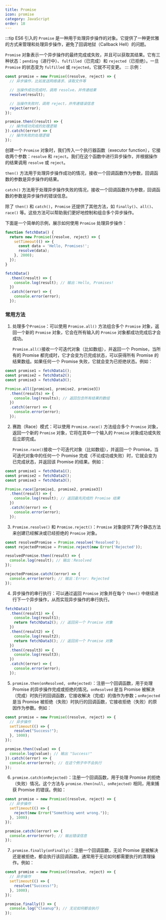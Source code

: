 ```yaml
---
title: Promise
icon: promise
category: JavaScript
order: 18
---
```

:::tip
ES6 引入的 `Promise` 是一种用于处理异步操作的对象。它提供了一种更优雅的方式来管理和处理异步操作，避免了回调地狱（Callback Hell）的问题。

`Promise` 对象表示一个异步操作的最终完成或失败，并且可以获取其结果。它有三种状态：`pending`（进行中）、`fulfilled`（已完成）和 `rejected`（已拒绝）。一旦 `Promise` 的状态变为 `fulfilled` 或 `rejected`，它就不可变更。
:::
示例：

```javascript
const promise = new Promise((resolve, reject) => {
  // 异步操作，比如发送网络请求、读取文件等

  // 当操作成功完成时，调用 resolve，并传递结果
  resolve(result);

  // 当操作失败时，调用 reject，并传递错误信息
  reject(error);
});

promise.then((result) => {
  // 操作成功完成的处理逻辑
}).catch((error) => {
  // 操作失败的处理逻辑
});
```

创建一个 `Promise` 对象时，我们传入一个执行器函数（executor function），它接收两个参数：`resolve` 和 `reject`。我们在这个函数中进行异步操作，并根据操作的结果调用 `resolve` 或 `reject`。

`then()` 方法用于处理异步操作成功的情况，接收一个回调函数作为参数，回调函数的参数是异步操作的结果。

`catch()` 方法用于处理异步操作失败的情况，接收一个回调函数作为参数，回调函数的参数是异步操作的错误信息。

除了 `then()` 和 `catch()`，`Promise` 还提供了其他方法，如 `finally()`、`all()`、`race()` 等。这些方法可以帮助我们更好地控制和组合多个异步操作。

下面是一个简单的示例，展示如何使用 `Promise` 处理异步操作：

```javascript
function fetchData() {
  return new Promise((resolve, reject) => {
    setTimeout(() => {
      const data = 'Hello, Promises!';
      resolve(data);
    }, 2000);
  });
}

fetchData()
  .then((result) => {
    console.log(result); // 输出：Hello, Promises!
  })
  .catch((error) => {
    console.error(error);
  });
```

### 常用方法

1. 处理多个`Promise`：可以使用 `Promise.all()` 方法组合多个 `Promise` 对象，返回一个新的 `Promise` 对象，它会在所有输入的 `Promise` 对象都成功完成后才会成功。

   `Promise.all()`接收一个可迭代对象（比如数组），并返回一个 Promise，当所有的 Promise 都完成时，它才会变为已完成状态，可以获得所有 Promise 的结果数组。如果任何一个 Promise 失败，它就会变为已拒绝状态。例如：

```javascript
const promise1 = fetchData1();
const promise2 = fetchData2();
const promise3 = fetchData3();

Promise.all([promise1, promise2, promise3])
  .then((results) => {
    console.log(results); // 返回包含所有结果的数组
  })
  .catch((error) => {
    console.error(error);
  });
```

2. 赛跑（Race）模式：可以使用 `Promise.race()` 方法组合多个 `Promise` 对象，返回一个新的 `Promise` 对象，它将在其中一个输入的 `Promise` 对象成功或失败后立即完成。

   `Promise.race()`接收一个可迭代对象（比如数组），并返回一个 Promise，当可迭代对象中的任何一个 Promise 完成（不论成功或失败）时，它就会变为已完成状态，并返回该 Promise 的结果。例如：

```javascript
const promise1 = fetchData1();
const promise2 = fetchData2();
const promise3 = fetchData3();

Promise.race([promise1, promise2, promise3])
  .then((result) => {
    console.log(result); // 返回最先完成的 Promise 结果
  })
  .catch((error) => {
    console.error(error);
  });
```

3. `Promise.resolve()` 和 `Promise.reject()`：`Promise` 对象提供了两个静态方法来创建已经解决或已经拒绝的 `Promise` 对象。

```javascript
const resolvedPromise = Promise.resolve('Resolved');
const rejectedPromise = Promise.reject(new Error('Rejected'));

resolvedPromise.then((result) => {
  console.log(result); // 输出：Resolved
});

rejectedPromise.catch((error) => {
  console.error(error); // 输出：Error: Rejected
});
```

4. 异步操作的串行执行：可以通过返回 `Promise` 对象并在每个 `then()` 中继续进行下一个异步操作，从而实现异步操作的串行执行。

```javascript
fetchData1()
  .then((result1) => {
    console.log(result1);
    return fetchData2(); // 返回另一个 Promise 对象
  })
  .then((result2) => {
    console.log(result2);
    return fetchData3(); // 返回另一个 Promise 对象
  })
  .then((result3) => {
    console.log(result3);
  })
  .catch((error) => {
    console.error(error);
  });
```

5. `promise.then(onResolved, onRejected)`：注册一个回调函数，用于处理 Promise 的异步操作完成或拒绝的情况。`onResolved` 是当 Promise 被解决（完成）时执行的回调函数，它接收解决（完成）的值作为参数；`onRejected` 是当 Promise 被拒绝（失败）时执行的回调函数，它接收拒绝（失败）的原因作为参数。例如：

```javascript
const promise = new Promise((resolve, reject) => {
  // 异步操作
  setTimeout(() => {
    resolve("Success!");
  }, 1000);
});

promise.then((value) => {
  console.log(value); // 输出 "Success!"
}).catch((error) => {
  console.error(error); // 在这个例子中不会执行
});
```

6. `promise.catch(onRejected)`：注册一个回调函数，用于处理 Promise 的拒绝（失败）情况。这个方法与 `promise.then(null, onRejected)` 相同，用来捕获 Promise 的错误。例如：

```javascript
const promise = new Promise((resolve, reject) => {
  // 异步操作
  setTimeout(() => {
    reject(new Error("Something went wrong."));
  }, 1000);
});

promise.catch((error) => {
  console.error(error); // 输出错误信息
});
```

7. `promise.finally(onFinally)`：注册一个回调函数，无论 Promise 是被解决还是被拒绝，都会执行该回调函数。通常用于无论如何都需要执行的清理操作。例如：

```javascript
const promise = new Promise((resolve, reject) => {
  // 异步操作
  setTimeout(() => {
    resolve("Success!");
  }, 1000);
});

promise.finally(() => {
  console.log("Cleanup"); // 无论如何都会执行
});
```
